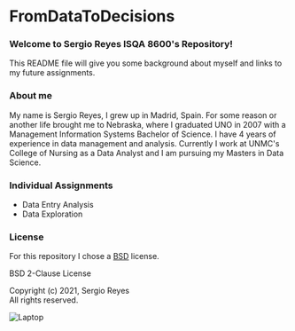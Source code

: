 # FromDataToDecisions
### Welcome to Sergio Reyes ISQA 8600's Repository!

This README file will give you some background about myself and links to my future assignments.

### About me

My name is Sergio Reyes, I grew up in Madrid, Spain. For some reason or another life brought me to Nebraska, where I graduated UNO in 2007 with a Management Information Systems Bachelor of Science. I have 4 years of experience in data management and analysis. Currently I work at UNMC's College of Nursing as a Data Analyst and I am pursuing my Masters in Data Science.

### Individual Assignments

* Data Entry Analysis
* Data Exploration


### License

For this repository I chose a [BSD](https://choosealicense.com/licenses/bsd-2-clause/) license.

BSD 2-Clause License

Copyright (c) 2021, Sergio Reyes  
All rights reserved.

![Laptop](https://cdn.pixabay.com/photo/2014/07/30/22/53/notebook-405755_960_720.jpg)

